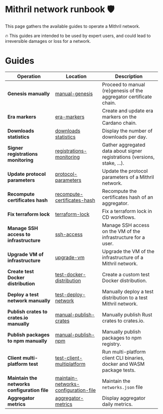 # Mithril network runbook :shield:

This page gathers the available guides to operate a Mithril network.

:fire: This guides are intended to be used by expert users, and could lead to irreversible damages or loss for a network.

# Guides

| Operation                                    | Location                                                                                 | Description                                                               |
| -------------------------------------------- | ---------------------------------------------------------------------------------------- | ------------------------------------------------------------------------- |
| **Genesis manually**                         | [manual-genesis](./genesis-manually/README.md)                                           | Proceed to manual (re)genesis of the aggregator certificate chain.        |
| **Era markers**                              | [era-markers](./era-markers/README.md)                                                   | Create and update era markers on the Cardano chain.                       |
| **Downloads statistics**                     | [downloads statistics](./statistics/README.md)                                           | Display the number of downloads per day.                                  |
| **Signer registrations monitoring**          | [registrations-monitoring](./registrations-monitoring/README.md)                         | Gather aggregated data about signer registrations (versions, stake, ...). |
| **Update protocol parameters**               | [protocol-parameters](./protocol-parameters/README.md)                                   | Update the protocol parameters of a Mithril network.                      |
| **Recompute certificates hash**              | [recompute-certificates-hash](./recompute-certificates-hash/README.md)                   | Recompute the certificates hash of an aggregator.                         |
| **Fix terraform lock**                       | [terraform-lock](./terraform-lock/README.md)                                             | Fix a terraform lock in CD workflows.                                     |
| **Manage SSH access to infrastructure**      | [ssh-access](./ssh-access/README.md)                                                     | Manage SSH access on the VM of the infrastructure for a user.             |
| **Upgrade VM of infrastructure**             | [upgrade-vm](./upgrade-vm/README.md)                                                     | Upgrade the VM of the infrastructure of a Mithril network.                |
| **Create test Docker distribution**          | [test-docker-distribution](./test-docker-distribution/README.md)                         | Create a custom test Docker distribution.                                 |
| **Deploy a test network manually**           | [test-deploy-network](./test-deploy-network/README.md)                                   | Manually deploy a test distribution to a test Mithril network.            |
| **Publish crates to crates.io manually**     | [manual-publish-crates](./manual-publish-crates/README.md)                               | Manually publish Rust crates to crates.io.                                |
| **Publish packages to npm manually**         | [manual-publish-npm](./manual-publish-npm/README.md)                                     | Manually publish packages to npm registry.                                |
| **Client multi-platform test**               | [test-client-multiplatform](./test-client-multiplatform/README.md)                       | Run multi-platform client CLI binaries, docker and WASM package tests.    |
| **Maintain the networks configuration file** | [maintain-networks-configuration-file](./maintain-networks-configuration-file/README.md) | Maintain the `networks.json` file                                         |
| **Aggregator metrics**                       | [aggregator-metrics](./aggregator-metrics/README.md)                                     | Display aggregator daily metrics.                                         |
